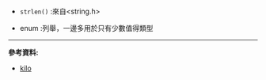 # 

* `strlen()` :來自<string.h>

* enum :列舉，一邊多用於只有少數值得類型
---
**參考資料:**



* [kilo](https://viewsourcecode.org/snaptoken/kilo/03.rawInputAndOutput.html)

